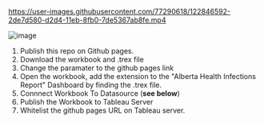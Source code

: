 https://user-images.githubusercontent.com/77290618/122846592-2de7d580-d2d4-11eb-8fb0-7de5367ab8fe.mp4

![image](https://user-images.githubusercontent.com/77290618/117015825-16bb3d00-acc0-11eb-9d97-5f618585ab42.png)






1) Publish this repo on Github pages. 
2) Download the workbook and .trex file
3) Change the <URL> paramater to the github pages link
4) Open the workbook, add the extension to the "Alberta Health Infections Report" Dashboard by finding the .trex file.
5) Connnect Workbook To Datasource (**see below**)
6) Publish the Workbook to Tableau Server
7) Whitelist the github pages URL on Tableau server.

